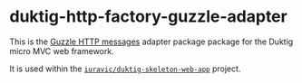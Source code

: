 # duktig-http-factory-guzzle-adapter

This is the [Guzzle HTTP messages](https://github.com/guzzle/psr7) adapter package package for the Duktig micro MVC web framework. 

It is used within the [`iuravic/duktig-skeleton-web-app`](https://github.com/iuravic/duktig-skeleton-web-app) project.
